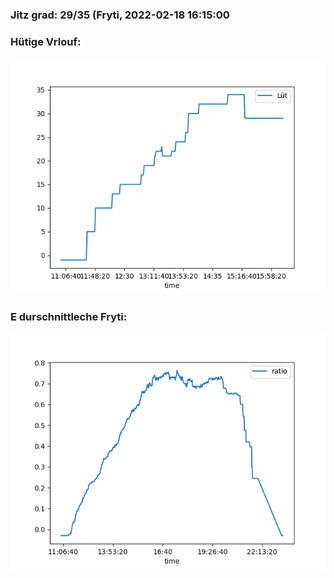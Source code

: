 ### Jitz grad: 29/35 (Fryti, 2022-02-18 16:15:00

### Hütige Vrlouf:
![Graph](Today.png)

### E durschnittleche Fryti:
![Graph](Fryti.png)